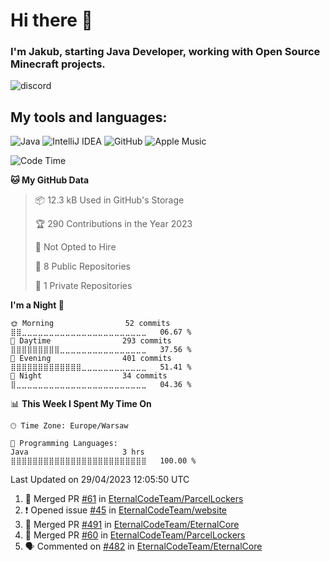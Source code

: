 
# Hi there 👋

### I'm Jakub, starting Java Developer, working with Open Source Minecraft projects.


![discord](https://discord.c99.nl/widget/theme-4/533345209434767372.png)
## My tools and languages:
<img alt="Java" src="https://img.shields.io/badge/java-%23ED8B00.svg?style=for-the-badge&logo=java&logoColor=white"/> <img alt="IntelliJ IDEA" src="https://img.shields.io/badge/IntelliJIDEA-000000.svg?style=for-the-badge&logo=intellij-idea&logoColor=white"/> <img alt="GitHub" src="https://img.shields.io/badge/github-%23121011.svg?style=for-the-badge&logo=github&logoColor=white"/> <img alt="Apple Music" src="https://img.shields.io/badge/Apple_Music-9933CC?style=for-the-badge&logo=apple-music&logoColor=white" />

<!--START_SECTION:waka-->
![Code Time](http://img.shields.io/badge/Code%20Time-150%20hrs%203%20mins-blue)

**🐱 My GitHub Data** 

> 📦 12.3 kB Used in GitHub's Storage 
 > 
> 🏆 290 Contributions in the Year 2023
 > 
> 🚫 Not Opted to Hire
 > 
> 📜 8 Public Repositories 
 > 
> 🔑 1 Private Repositories 
 > 
**I'm a Night 🦉** 

```text
🌞 Morning                52 commits          ⣿⣿⣀⣀⣀⣀⣀⣀⣀⣀⣀⣀⣀⣀⣀⣀⣀⣀⣀⣀⣀⣀⣀⣀⣀   06.67 % 
🌆 Daytime                293 commits         ⣿⣿⣿⣿⣿⣿⣿⣿⣿⣀⣀⣀⣀⣀⣀⣀⣀⣀⣀⣀⣀⣀⣀⣀⣀   37.56 % 
🌃 Evening                401 commits         ⣿⣿⣿⣿⣿⣿⣿⣿⣿⣿⣿⣿⣿⣀⣀⣀⣀⣀⣀⣀⣀⣀⣀⣀⣀   51.41 % 
🌙 Night                  34 commits          ⣿⣀⣀⣀⣀⣀⣀⣀⣀⣀⣀⣀⣀⣀⣀⣀⣀⣀⣀⣀⣀⣀⣀⣀⣀   04.36 % 
```


📊 **This Week I Spent My Time On** 

```text
🕑︎ Time Zone: Europe/Warsaw

💬 Programming Languages: 
Java                     3 hrs               ⣿⣿⣿⣿⣿⣿⣿⣿⣿⣿⣿⣿⣿⣿⣿⣿⣿⣿⣿⣿⣿⣿⣿⣿⣿   100.00 % 
```


 Last Updated on 29/04/2023 12:05:50 UTC
<!--END_SECTION:waka-->

<!--START_SECTION:activity-->
1. 🎉 Merged PR [#61](https://github.com/EternalCodeTeam/ParcelLockers/pull/61) in [EternalCodeTeam/ParcelLockers](https://github.com/EternalCodeTeam/ParcelLockers)
2. ❗️ Opened issue [#45](https://github.com/EternalCodeTeam/website/issues/45) in [EternalCodeTeam/website](https://github.com/EternalCodeTeam/website)
3. 🎉 Merged PR [#491](https://github.com/EternalCodeTeam/EternalCore/pull/491) in [EternalCodeTeam/EternalCore](https://github.com/EternalCodeTeam/EternalCore)
4. 🎉 Merged PR [#60](https://github.com/EternalCodeTeam/ParcelLockers/pull/60) in [EternalCodeTeam/ParcelLockers](https://github.com/EternalCodeTeam/ParcelLockers)
5. 🗣 Commented on [#482](https://github.com/EternalCodeTeam/EternalCore/issues/482) in [EternalCodeTeam/EternalCore](https://github.com/EternalCodeTeam/EternalCore)
<!--END_SECTION:activity-->
